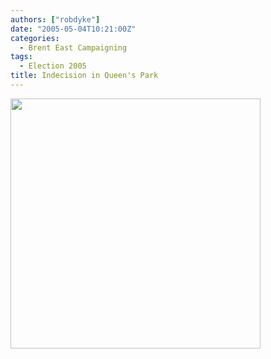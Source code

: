 ```yaml
---
authors: ["robdyke"]
date: "2005-05-04T10:21:00Z"
categories:
  - Brent East Campaigning
tags:
  - Election 2005
title: Indecision in Queen's Park
---
```

<img src="http://www.comwifinet.com/becampaign/queensparkfoodandwine.jpg" width="400" /></img>
